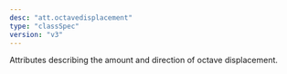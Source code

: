 ```yaml
---
desc: "att.octavedisplacement"
type: "classSpec"
version: "v3"
---
```


Attributes describing the amount and direction of octave displacement.